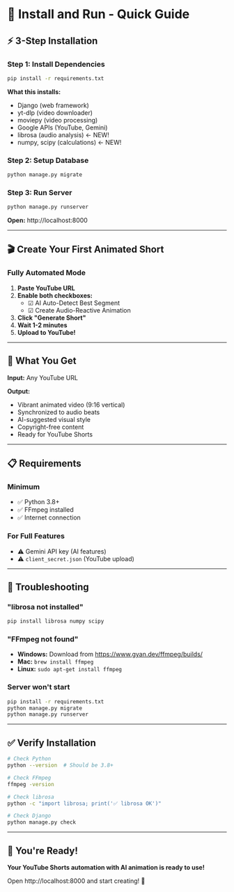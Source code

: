 # 🚀 Install and Run - Quick Guide

## ⚡ 3-Step Installation

### Step 1: Install Dependencies
```bash
pip install -r requirements.txt
```

**What this installs:**
- Django (web framework)
- yt-dlp (video downloader)
- moviepy (video processing)
- Google APIs (YouTube, Gemini)
- librosa (audio analysis) ← NEW!
- numpy, scipy (calculations) ← NEW!

### Step 2: Setup Database
```bash
python manage.py migrate
```

### Step 3: Run Server
```bash
python manage.py runserver
```

**Open:** http://localhost:8000

---

## 🎬 Create Your First Animated Short

### Fully Automated Mode

1. **Paste YouTube URL**
2. **Enable both checkboxes:**
   - ☑ AI Auto-Detect Best Segment
   - ☑ Create Audio-Reactive Animation
3. **Click "Generate Short"**
4. **Wait 1-2 minutes**
5. **Upload to YouTube!**

---

## 🎨 What You Get

**Input:** Any YouTube URL

**Output:** 
- Vibrant animated video (9:16 vertical)
- Synchronized to audio beats
- AI-suggested visual style
- Copyright-free content
- Ready for YouTube Shorts

---

## 📋 Requirements

### Minimum
- ✅ Python 3.8+
- ✅ FFmpeg installed
- ✅ Internet connection

### For Full Features
- ⚠️ Gemini API key (AI features)
- ⚠️ `client_secret.json` (YouTube upload)

---

## 🐛 Troubleshooting

### "librosa not installed"
```bash
pip install librosa numpy scipy
```

### "FFmpeg not found"
- **Windows:** Download from https://www.gyan.dev/ffmpeg/builds/
- **Mac:** `brew install ffmpeg`
- **Linux:** `sudo apt-get install ffmpeg`

### Server won't start
```bash
pip install -r requirements.txt
python manage.py migrate
python manage.py runserver
```

---

## ✅ Verify Installation

```bash
# Check Python
python --version  # Should be 3.8+

# Check FFmpeg
ffmpeg -version

# Check librosa
python -c "import librosa; print('✅ librosa OK')"

# Check Django
python manage.py check
```

---

## 🎉 You're Ready!

**Your YouTube Shorts automation with AI animation is ready to use!**

Open http://localhost:8000 and start creating! 🚀
